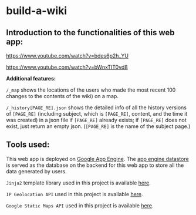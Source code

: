 # build-a-wiki

## Introduction to the functionalities of this web app:
https://www.youtube.com/watch?v=bdes6p2h_YU

https://www.youtube.com/watch?v=bWnxTIT0vd8

**Additional features:**

`/_map` shows the locations of the users who made the most recent 100 changes to the contents of the wiki) on a map.

`/_history[PAGE_RE].json` shows the detailed info of all the history versions of `[PAGE_RE]` (including subject, which is `[PAGE_RE]`, content, and the time it was created) in a json file if `[PAGE_RE]` already exists; if `[PAGE_RE]` does not exist, just return an empty json. (`[PAGE_RE]` is the name of the subject page.)



## Tools used:
This web app is deployed on [Google App Engine]( https://cloud.google.com/appengine/). The [app engine datastore](https://cloud.google.com/appengine/docs/python/refdocs/google.appengine.ext.db) is served as the database on the backend for this web app to store all the data generated by users.

`Jinja2` template library used in this project is available [here](http://jinja.pocoo.org/).

`IP Geolocation API` used in this project is available [here]( http://ip-api.com/docs/).

`Google Static Maps API` used in this project is available [here](https://developers.google.com/maps/documentation/static-maps/).

